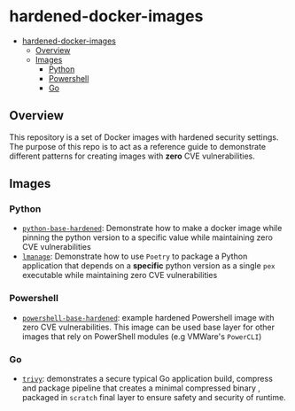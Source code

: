 # hardened-docker-images

- [hardened-docker-images](#hardened-docker-images)
  - [Overview](#overview)
  - [Images](#images)
    - [Python](#python)
    - [Powershell](#powershell)
    - [Go](#go)

## Overview

This repository is a set of Docker images with hardened security settings. The
purpose of this repo is to act as a reference guide to demonstrate different
patterns for creating images with **zero** CVE vulnerabilities.

## Images

### Python

- [`python-base-hardened`](./python-base-hardened/README.md): Demonstrate how
  to make a docker image while pinning the python version to a specific value
  while maintaining zero CVE vulnerabilities
- [`lmanage`](./lmanage/README.md): Demonstrate how to use `Poetry` to package
  a Python application that depends on a **specific** python version as a
  single `pex` executable while maintaining zero CVE vulnerabilities

### Powershell

- [`powershell-base-hardened`](./powershell-base-hardened/README.md): example
  hardened Powershell image with zero CVE vulnerabilities. This image can be
  used base layer for other images that rely on PowerShell modules (e.g
  VMWare's `PowerCLI`)

### Go

- [`trivy`](./trivy/README.md): demonstrates a secure typical Go application
  build, compress and package pipeline that creates a minimal compressed binary
  , packaged in `scratch` final layer to ensure safety and security of runtime.
